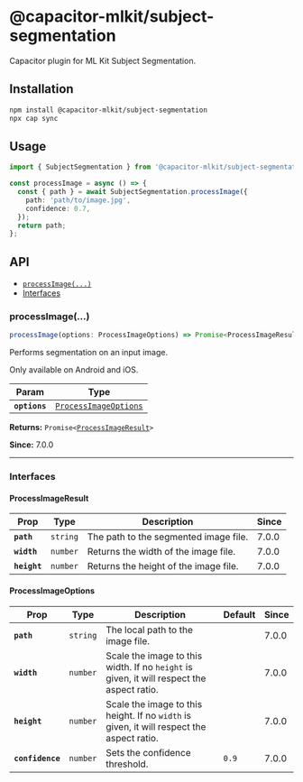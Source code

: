 # @capacitor-mlkit/subject-segmentation

Capacitor plugin for ML Kit Subject Segmentation.

## Installation

```bash
npm install @capacitor-mlkit/subject-segmentation
npx cap sync
```

## Usage

```typescript
import { SubjectSegmentation } from '@capacitor-mlkit/subject-segmentation';

const processImage = async () => {
  const { path } = await SubjectSegmentation.processImage({
    path: 'path/to/image.jpg',
    confidence: 0.7,
  });
  return path;
};
```

## API

<docgen-index>

- [`processImage(...)`](#processimage)
- [Interfaces](#interfaces)

</docgen-index>

<docgen-api>
<!--Update the source file JSDoc comments and rerun docgen to update the docs below-->

### processImage(...)

```typescript
processImage(options: ProcessImageOptions) => Promise<ProcessImageResult>
```

Performs segmentation on an input image.

Only available on Android and iOS.

| Param         | Type                                                                |
| ------------- | ------------------------------------------------------------------- |
| **`options`** | <code><a href="#processimageoptions">ProcessImageOptions</a></code> |

**Returns:** <code>Promise&lt;<a href="#processimageresult">ProcessImageResult</a>&gt;</code>

**Since:** 7.0.0

---

### Interfaces

#### ProcessImageResult

| Prop         | Type                | Description                           | Since |
| ------------ | ------------------- | ------------------------------------- | ----- |
| **`path`**   | <code>string</code> | The path to the segmented image file. | 7.0.0 |
| **`width`**  | <code>number</code> | Returns the width of the image file.  | 7.0.0 |
| **`height`** | <code>number</code> | Returns the height of the image file. | 7.0.0 |

#### ProcessImageOptions

| Prop             | Type                | Description                                                                               | Default          | Since |
| ---------------- | ------------------- | ----------------------------------------------------------------------------------------- | ---------------- | ----- |
| **`path`**       | <code>string</code> | The local path to the image file.                                                         |                  | 7.0.0 |
| **`width`**      | <code>number</code> | Scale the image to this width. If no `height` is given, it will respect the aspect ratio. |                  | 7.0.0 |
| **`height`**     | <code>number</code> | Scale the image to this height. If no `width` is given, it will respect the aspect ratio. |                  | 7.0.0 |
| **`confidence`** | <code>number</code> | Sets the confidence threshold.                                                            | <code>0.9</code> | 7.0.0 |

</docgen-api>

